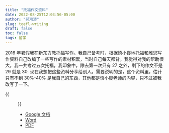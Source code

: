 ```yaml
---
title: "托福作文资料"
date: 2022-08-25T12:03:56-05:00
author: "郝鸿涛"
slug: toefl-writing
draft: false
toc: false
tags: 留学
---
```


2016 年暑假我在新东方教托福写作。我自己备考时，根据慎小嶷地托福和雅思写作资料自己改编了一些写作的素材积累，当时自己每天都背。我觉得对我的帮助很大，我一共考过五次托福，我印象中，除去第一次只有 27 之外，剩下的作文不是 29 就是 30. 现在我想把这些资料分享给别人。需要说明的是，这个资料里，估计只有不到 30%-40% 是我自己的东西，其他都是慎小嶷老师的内容，只不过被我改写了一下。

{{<figure src="/media/cnblog/toefl-score.png" caption="我的托福分数">}}


- [Google 文档](https://docs.google.com/document/d/1u4TuCv_ARNt_iaAfAhs8rNGK6a3g1XO_DnZYk6W90Fs/edit?usp=sharing)
- [Word](/files/toefl-writing.docx)
- [PDF](/files/toefl-writing.pdf)
